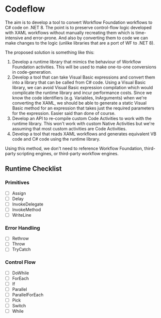 # Codeflow
The aim is to develop a tool to convert Workflow Foundation workflows to C# code on .NET 8. The point is to preserve control-flow logic developed with XAML workflows without manually recreating them which is time-intensive and error-prone. And also by converting them to code we can make changes to the logic (unlike libraries that are a port of WF to .NET 8).

The proposed solution is something like this:

1. Develop a runtime library that mimics the behaviour of Workflow Foundation activities. This will be used to make one-to-one conversions in code-generation.
2. Develop a tool that can take Visual Basic expressions and convert them into a library that can be called from C# code. Using a Visual Basic library, we can avoid Visual Basic expression compilation which would complicate the runtime library and incur performance costs. Since we know the code identifiers (e.g. Variables, InArguments) when we're converting the XAML, we should be able to generate a static Visual Basic method for an expression that takes just the required parameters for the expression. Easier said than done of course.
3. Develop an API to re-compile custom Code Activities to work with the runtime library. This won't work with custom Native Activities but we're assuming that most custom activities are Code Activities.
4. Develop a tool that reads XAML workflows and generates equivalent VB code and C# code using the runtime library.

Using this method, we don't need to reference Workflow Foundation, third-party scripting engines, or third-party workflow engines.

## Runtime Checklist
### Primitives
- [ ] Assign
- [ ] Delay
- [ ] InvokeDelegate
- [ ] InvokeMethod
- [ ] WriteLine

### Error Handling
- [ ] Rethrow
- [ ] Throw
- [ ] TryCatch

### Control Flow
- [ ] DoWhile
- [ ] ForEach
- [ ] If
- [ ] Parallel
- [ ] ParallelForEach
- [ ] Pick
- [ ] Switch
- [ ] While